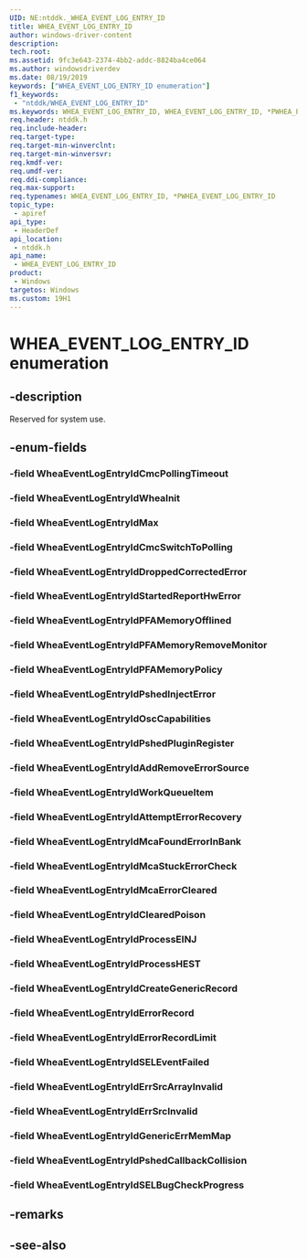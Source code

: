 ```yaml
---
UID: NE:ntddk._WHEA_EVENT_LOG_ENTRY_ID
title: WHEA_EVENT_LOG_ENTRY_ID
author: windows-driver-content
description: 
tech.root:
ms.assetid: 9fc3e643-2374-4bb2-addc-8824ba4ce064
ms.author: windowsdriverdev
ms.date: 08/19/2019
keywords: ["WHEA_EVENT_LOG_ENTRY_ID enumeration"]
f1_keywords:
 - "ntddk/WHEA_EVENT_LOG_ENTRY_ID"
ms.keywords: WHEA_EVENT_LOG_ENTRY_ID, WHEA_EVENT_LOG_ENTRY_ID, *PWHEA_EVENT_LOG_ENTRY_ID, 
req.header: ntddk.h
req.include-header:
req.target-type:
req.target-min-winverclnt:
req.target-min-winversvr:
req.kmdf-ver:
req.umdf-ver:
req.ddi-compliance:
req.max-support:
req.typenames: WHEA_EVENT_LOG_ENTRY_ID, *PWHEA_EVENT_LOG_ENTRY_ID
topic_type: 
 - apiref
api_type: 
 - HeaderDef
api_location: 
 - ntddk.h
api_name: 
 - WHEA_EVENT_LOG_ENTRY_ID
product: 
 - Windows
targetos: Windows
ms.custom: 19H1
---
```


# WHEA_EVENT_LOG_ENTRY_ID enumeration

## -description

Reserved for system use.

## -enum-fields

### -field WheaEventLogEntryIdCmcPollingTimeout 
### -field WheaEventLogEntryIdWheaInit 
### -field WheaEventLogEntryIdMax 
### -field WheaEventLogEntryIdCmcSwitchToPolling
### -field WheaEventLogEntryIdDroppedCorrectedError
### -field WheaEventLogEntryIdStartedReportHwError
### -field WheaEventLogEntryIdPFAMemoryOfflined
### -field WheaEventLogEntryIdPFAMemoryRemoveMonitor
### -field WheaEventLogEntryIdPFAMemoryPolicy
### -field WheaEventLogEntryIdPshedInjectError
### -field WheaEventLogEntryIdOscCapabilities
### -field WheaEventLogEntryIdPshedPluginRegister
### -field WheaEventLogEntryIdAddRemoveErrorSource
### -field WheaEventLogEntryIdWorkQueueItem
### -field WheaEventLogEntryIdAttemptErrorRecovery
### -field WheaEventLogEntryIdMcaFoundErrorInBank
### -field WheaEventLogEntryIdMcaStuckErrorCheck
### -field WheaEventLogEntryIdMcaErrorCleared
### -field WheaEventLogEntryIdClearedPoison
### -field WheaEventLogEntryIdProcessEINJ
### -field WheaEventLogEntryIdProcessHEST
### -field WheaEventLogEntryIdCreateGenericRecord
### -field WheaEventLogEntryIdErrorRecord
### -field WheaEventLogEntryIdErrorRecordLimit
### -field WheaEventLogEntryIdSELEventFailed
### -field WheaEventLogEntryIdErrSrcArrayInvalid
### -field WheaEventLogEntryIdErrSrcInvalid
### -field WheaEventLogEntryIdGenericErrMemMap
### -field WheaEventLogEntryIdPshedCallbackCollision
### -field WheaEventLogEntryIdSELBugCheckProgress

## -remarks

## -see-also
